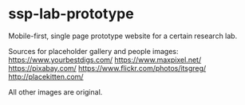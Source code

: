 # ssp-lab-prototype
Mobile-first, single page prototype website for a certain research lab.

Sources for placeholder gallery and people images:
https://www.yourbestdigs.com/
https://www.maxpixel.net/
https://pixabay.com/
https://www.flickr.com/photos/itsgreg/
http://placekitten.com/

All other images are original.